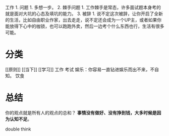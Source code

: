 工作
	1. 问题
		1. 多想一步。
	2. 棘手问题
		1. 工作棘手是常态，许多面试题本身考的就是面对大坑的心态及填坑的能力。
	3. 被辞
		1. 说不定这次被辞，让你开启了全新的生活，比如自由职业作家，出去走走，说不定还会成为一个UP主，或者如果你能放得下心中的枷锁，也可以跑跑外卖，然后一边考个什么东西也行，生活有很多可能。

# 分类

[[原则]] 
[[当下]] 
[[学习]] 
工作
考试
娱乐：你容易一直钻进娱乐而出不来，不自知。
饮食
# 总结
你的观点就是所有人的观点的总和？
**事情没有做好、没有挣到钱，大多时候是因为认知不足**。

double think